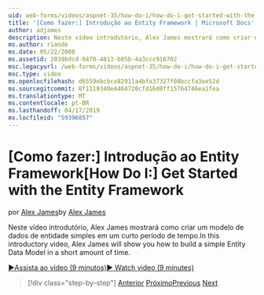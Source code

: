 ```yaml
---
uid: web-forms/videos/aspnet-35/how-do-i/how-do-i-get-started-with-the-entity-framework
title: '[Como fazer:] Introdução ao Entity Framework | Microsoft Docs'
author: adjames
description: Neste vídeo introdutório, Alex James mostrará como criar um modelo de dados de entidade simples em um curto período de tempo.
ms.author: riande
ms.date: 05/22/2008
ms.assetid: 2039bdcd-04f0-4813-b85b-4a3ccc916702
msc.legacyurl: /web-forms/videos/aspnet-35/how-do-i/how-do-i-get-started-with-the-entity-framework
msc.type: video
ms.openlocfilehash: d6559ebcbce82911a4bfa37327f08bccfa3ee52d
ms.sourcegitcommit: 0f1119340e4464720cfd16d0ff15764746ea1fea
ms.translationtype: MT
ms.contentlocale: pt-BR
ms.lasthandoff: 04/17/2019
ms.locfileid: "59396857"
---
```

# <a name="how-do-i-get-started-with-the-entity-framework"></a><span data-ttu-id="d2428-103">[Como fazer:] Introdução ao Entity Framework</span><span class="sxs-lookup"><span data-stu-id="d2428-103">[How Do I:] Get Started with the Entity Framework</span></span>

<span data-ttu-id="d2428-104">por [Alex James](https://github.com/adjames)</span><span class="sxs-lookup"><span data-stu-id="d2428-104">by [Alex James](https://github.com/adjames)</span></span>

<span data-ttu-id="d2428-105">Neste vídeo introdutório, Alex James mostrará como criar um modelo de dados de entidade simples em um curto período de tempo.</span><span class="sxs-lookup"><span data-stu-id="d2428-105">In this introductory video, Alex James will show you how to build a simple Entity Data Model in a short amount of time.</span></span>

[<span data-ttu-id="d2428-106">&#9654;Assista ao vídeo (9 minutos)</span><span class="sxs-lookup"><span data-stu-id="d2428-106">&#9654; Watch video (9 minutes)</span></span>](https://channel9.msdn.com/Blogs/ASP-NET-Site-Videos/how-do-i-get-started-with-the-entity-framework)

> [!div class="step-by-step"]
> <span data-ttu-id="d2428-107">[Anterior](how-do-i-converting-a-net-20-windows-forms-application-to-net-35.md)
> [Próximo](how-do-i-use-the-new-entity-data-source.md)</span><span class="sxs-lookup"><span data-stu-id="d2428-107">[Previous](how-do-i-converting-a-net-20-windows-forms-application-to-net-35.md)
[Next](how-do-i-use-the-new-entity-data-source.md)</span></span>
